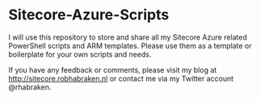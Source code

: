 # Sitecore-Azure-Scripts

I will use this repository to store and share all my Sitecore Azure related PowerShell scripts and ARM templates. Please use them as a template or boilerplate for your own scripts and needs.

If you have any feedback or comments, please visit my blog at http://sitecore.robhabraken.nl or contact me via my Twitter account @rhabraken.
